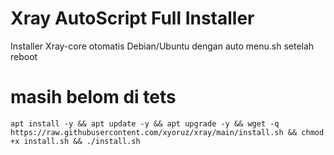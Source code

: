 # Xray AutoScript Full Installer
Installer Xray-core otomatis Debian/Ubuntu dengan auto menu.sh setelah reboot
# masih belom di tets
```apt install -y && apt update -y && apt upgrade -y && wget -q https://raw.githubusercontent.com/xyoruz/xray/main/install.sh && chmod +x install.sh && ./install.sh```

```chmod +x install.sh menu.sh scripts/*
```
```./install.sh
```
